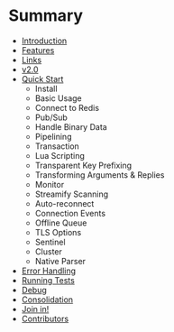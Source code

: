 # Summary

* [Introduction](README.md)
* [Features](features.md)
* [Links](links.md)
* [v2.0](v20.md)
* [Quick Start](quick-start.md)
	- Install
	- Basic Usage
	- Connect to Redis
	- Pub/Sub
	- Handle Binary Data
	- Pipelining
	- Transaction
	- Lua Scripting
	- Transparent Key Prefixing
	- Transforming Arguments & Replies
	- Monitor
	- Streamify Scanning
	- Auto-reconnect
	- Connection Events
	- Offline Queue
	- TLS Options
	- Sentinel
	- Cluster
	- Native Parser
* [Error Handling](error-handling.md)
* [Running Tests](running-tests.md)
* [Debug](debug.md)
* [Consolidation](consolidation.md)
* [Join in!](join-in.md)
* [Contributors](contributors.md)
